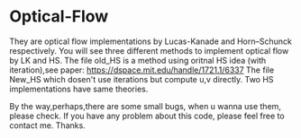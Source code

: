 # Optical-Flow
They are  optical flow implementations by Lucas-Kanade and Horn–Schunck respectively.
You will see three different methods to implement optical flow by LK and HS. 
The file old_HS is a method using oritnal HS idea (with iteration),see paper: https://dspace.mit.edu/handle/1721.1/6337
The file New_HS which dosen't use iterations but compute u,v directly.  Two HS implementations have same theories.

By the way,perhaps,there are some small bugs, when u wanna use them, please check.
If you have any problem about this code, please feel free to contact me. 
Thanks.
